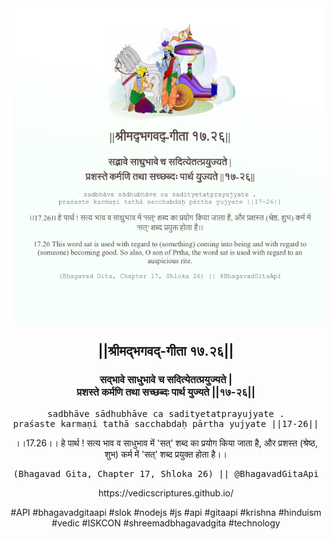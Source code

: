 <img src="../../asset/BG_17_26.png"/>
<center><h2>||श्रीमद्‍भगवद्‍-गीता १७.२६||</h2>
<h3>सद्भावे साधुभावे च सदित्येतत्प्रयुज्यते |<br/>प्रशस्ते कर्मणि तथा सच्छब्दः पार्थ युज्यते ||१७-२६||</h3>
<pre>sadbhāve sādhubhāve ca sadityetatprayujyate .<br/>praśaste karmaṇi tathā sacchabdaḥ pārtha yujyate ||17-26||</pre>
<p>।।17.26।। हे पार्थ ! सत्य भाव व साधुभाव में 'सत्' शब्द का प्रयोग किया जाता है, और प्रशस्त (श्रेष्ठ, शुभ) कर्म में 'सत्' शब्द प्रयुक्त होता है।।</p>
<pre>(Bhagavad Gita, Chapter 17, Shloka 26) || @BhagavadGitaApi</pre><p>https://vedicscriptures.github.io/</p><p>#API #bhagavadgitaapi #slok #nodejs #js #api #gitaapi #krishna #hinduism #vedic #ISKCON #shreemadbhagavadgita #technology</p></center>